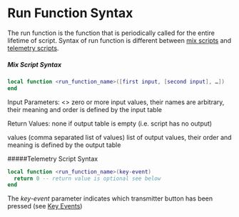 # Run Function Syntax

The run function is the function that is periodically called for the entire lifetime of script. Syntax of run function is different between [mix scripts](#mix-script-syntax) and [telemetry scripts](#telemetry-script-syntax).

<a name="mix-script-syntax"></a>
##### Mix Script Syntax
```lua
local function <run_function_name>([first input, [second input], …])
end
```

Input Parameters:
<>
zero or more input values, their names are arbitrary, their meaning and order is defined by the input table

Return Values:
none
if output table is empty (i.e. script has no output)


values
(comma separated list of values) list of output values,                         their order and meaning is defined by the output table

<a name="telemetry-script-syntax"></a>
#####Telemetry Script Syntax
```lua
local function <run_function_name>(key-event)
  return 0 -- return value is optional see below
end
```
The *key-event* parameter indicates which transmitter button has been pressed (see [Key Events](key_events.md))